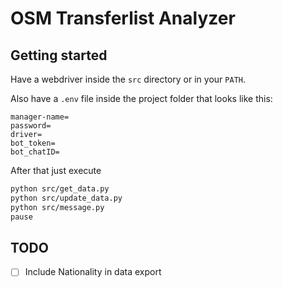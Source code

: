 # OSM Transferlist Analyzer

## Getting started

Have a webdriver inside the `src` directory or in your `PATH`.

Also have a `.env` file inside the project folder that looks like this:
````
manager-name=
password=
driver=
bot_token=
bot_chatID=
````

After that just execute 

```bash
python src/get_data.py
python src/update_data.py
python src/message.py
pause
```

## TODO

- [ ] Include Nationality in data export